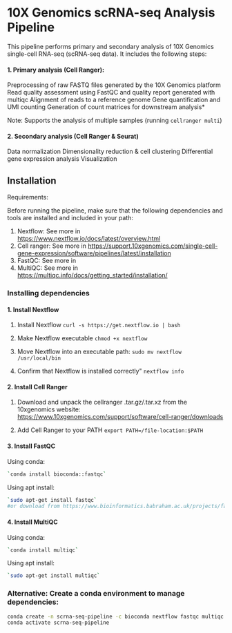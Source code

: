 # 10X Genomics scRNA-seq Analysis Pipeline

This pipeline performs primary and secondary analysis of 10X Genomics single-cell RNA-seq (scRNA-seq data). It includes the following steps:

#### 1. Primary analysis (Cell Ranger):
Preprocessing of raw FASTQ files generated by the 10X Genomics platform
Read quality assessment using FastQC and quality report generated with multiqc
Alignment of reads to a reference genome 
Gene quantification and UMI counting
Generation of count matrices for downstream analysis*

Note: Supports the analysis of multiple samples (running `cellranger multi`)

#### 2. Secondary analysis (Cell Ranger & Seurat) 
Data normalization
Dimensionality reduction & cell clustering
Differential gene expression analysis
Visualization

## Installation

Requirements:

Before running the pipeline, make sure that the following dependencies and tools are installed and included in your path:

1. Nextflow: See more in https://www.nextflow.io/docs/latest/overview.html
2. Cell ranger: See more in https://support.10xgenomics.com/single-cell-gene-expression/software/pipelines/latest/installation
3. FastQC: See more in 
4. MultiQC: See more in https://multiqc.info/docs/getting_started/installation/ 

### Installing dependencies

#### 1. Install Nextflow

1. Install Nextflow
`curl -s https://get.nextflow.io | bash`

2. Make Nextflow executable
`chmod +x nextflow`

3. Move Nextflow into an executable path:
`sudo mv nextflow /usr/local/bin`     
 
4. Confirm that Nextflow is installed correctly" 
`nextflow info`

#### 2. Install Cell Ranger

1. Download and unpack the cellranger .tar.gz/.tar.xz from the 10xgenomics website: https://www.10xgenomics.com/support/software/cell-ranger/downloads

2. Add Cell Ranger to your PATH
    `export PATH=/file-location:$PATH`


#### 3. Install FastQC 
Using conda:
```bash
`conda install bioconda::fastqc`
```

Using apt install:

```bash
`sudo apt-get install fastqc`
#or download from https://www.bioinformatics.babraham.ac.uk/projects/fastqc/
```

#### 4. Install MultiQC 
Using conda:

```bash
`conda install multiqc`
```

Using apt install:
```bash
`sudo apt-get install multiqc`
```

### Alternative: Create a conda environment to manage dependencies:

```bash
conda create -n scrna-seq-pipeline -c bioconda nextflow fastqc multiqc trimmomatic
conda activate scrna-seq-pipeline
```

